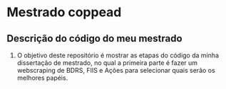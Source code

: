 # Mestrado coppead
## Descrição do código do meu mestrado
1. O objetivo deste repositório é mostrar as etapas do código da minha dissertação de mestrado, no qual a primeira parte é fazer um webscraping de BDRS, FIIS e Ações para selecionar quais serão os melhores papéis.
